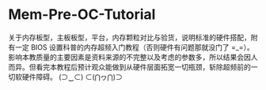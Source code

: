 # Mem-Pre-OC-Tutorial
关于内存板型，主板板型，平台，内存颗粒对比与验货，说明标准的硬件搭配，附有一定 BIOS 设置科普的内存超频入门教程（否则硬件有问题那就没门了 =_=）。影响本教质量的主要因素是资料来源的不完整以及考虑的参数多，所以结果会因人而异。但看完本教程后预计观众能做到从硬件层面拓宽一切瓶颈，斩除超频前的一切软硬件障碍。 (⊃‿⊂) ⊂(⋂ヮ⋂)⊃
